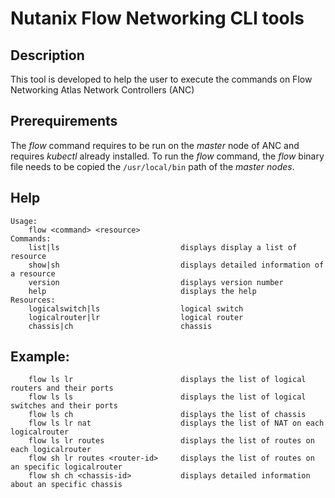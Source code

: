 # Nutanix Flow Networking CLI tools
## Description
This tool is developed to help the user to execute the commands on Flow Networking Atlas Network Controllers (ANC)

## Prerequirements
The *flow* command requires to be run on the *master* node of ANC and requires *kubectl* already installed. To run the *flow* command, the *flow* binary file needs to be copied the `/usr/local/bin` path of the *master nodes*.

## Help
    Usage:
        flow <command> <resource>
    Commands:
        list|ls                           displays display a list of resource
        show|sh                           displays detailed information of a resource
        version                           displays version number
        help                              displays the help
    Resources:
        logicalswitch|ls                  logical switch
        logicalrouter|lr                  logical router
        chassis|ch                        chassis


## Example:
        flow ls lr                        displays the list of logical routers and their ports
        flow ls ls                        displays the list of logical switches and their ports
        flow ls ch                        displays the list of chassis
        flow ls lr nat                    displays the list of NAT on each logicalrouter
        flow ls lr routes                 displays the list of routes on each logicalrouter
        flow sh lr routes <router-id>     displays the list of routes on an specific logicalrouter
        flow sh ch <chassis-id>           displays detailed information about an specific chassis
